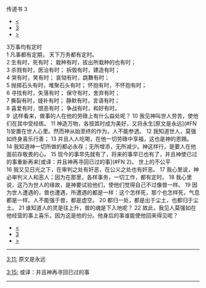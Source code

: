 ﻿





 传道书 3




* [<](bible/ECC02.md)
* [3](bible/ECC.md)
* [>](bible/ECC04.md)



 
3万事均有定时  
1 凡事都有定期， 天下万务都有定时。  
2 生有时，死有时； 栽种有时，拔出所栽种的也有时；  
3 杀戮有时，医治有时； 拆毁有时，建造有时；  
4 哭有时，笑有时； 哀恸有时，跳舞有时；  
5 抛掷石头有时，堆聚石头有时； 怀抱有时，不怀抱有时；  
6 寻找有时，失落有时； 保守有时，舍弃有时；  
7 撕裂有时，缝补有时； 静默有时，言语有时；  
8 喜爱有时，恨恶有时； 争战有时，和好有时。  
9  这样看来，做事的人在他的劳碌上有什么益处呢？ 
10 我见神叫世人劳苦，使他们在其中受经练。 
11 神造万物，各按其时成为美好，又将永生[原文是永远](#FN
1)安置在世人心里。然而神从始至终的作为，人不能参透。 
12 我知道世人，莫强如终身喜乐行善； 
13 并且人人吃喝，在他一切劳碌中享福，这也是神的恩赐。  
14 我知道神一切所做的都必永存；无所增添，无所减少。神这样行，是要人在他面前存敬畏的心。 
15 现今的事早先就有了，将来的事早已也有了，并且神使已过的事重新再来[或译：并且神再寻回已过的事](#FN
2)。 世上的不公平  
16 我又见日光之下，在审判之处有奸恶，在公义之处也有奸恶。 
17 我心里说，神必审判义人和恶人；因为在那里，各样事务，一切工作，都有定时。 
18 我心里说，这乃为世人的缘故，是神要试验他们，使他们觉得自己不过像兽一样。 
19 因为世人遭遇的，兽也遭遇，所遭遇的都是一样：这个怎样死，那个也怎样死，气息都是一样。人不能强于兽，都是虚空。 
20 都归一处，都是出于尘土，也都归于尘土。 
21 谁知道人的灵是往上升，兽的魂是下入地呢？ 
22 故此，我见人莫强如在他经营的事上喜乐，因为这是他的分。他身后的事谁能使他回来得见呢？ 
* [<](bible/ECC02.md)
* [3](bible/ECC.md)
* [>](bible/ECC04.md)





---


[3:11:](#V11)
原文是永远


[3:15:](#V15)
或译：并且神再寻回已过的事




---









